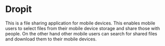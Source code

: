 Dropit
======

This is a file sharing application for mobile devices. This enables mobile users to select files from their mobile device storage and share those with people. On the other hand other mobile users can search for shared files and download them to their mobile devices. 


